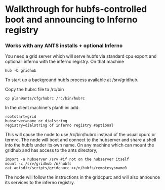 # Walkthrough for hubfs-controlled boot and announcing to Inferno registry
### Works with any ANTS installs + optional Inferno

You need a grid server which will serve hubfs via standard cpu export and optionall inferno with the inferno registry. On that machine

	hub -b gridhub

To start up a background hubfs process available at /srv/gridhub.

Copy the hubrc file to /rc/bin

	cp plan9ants/cfg/hubrc /rc/bin/hubrc

In the client machine's plan9.ini add:

	rootstart=grid
	hubserver=name or dialstring
	registry=dialstring of inferno registry #optional

This will cause the node to use /rc/bin/hubrc instead of the usual cpurc or termrc. The node will boot and connect to the hubserver and share a shell into the hubfs under its own name. On any machine which can mount the gridhub and has access to the ants directory,

	import -a hubserver /srv #if not on the hubserver itself
	mount -c /srv/gridhub /n/hubfs
	cat antsdir/scripts/gridcpurc >>/n/hubfs/remotesysname0

The node will follow the instructions in the gridcpurc and will also announce its services to the inferno registry.
